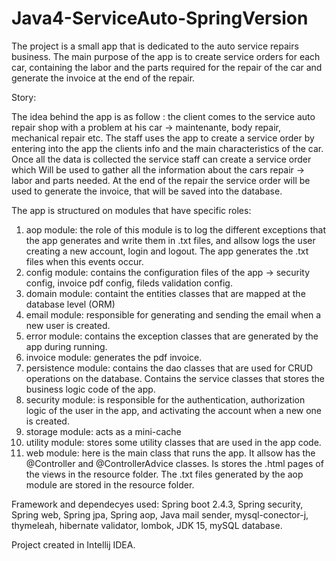 # Java4-ServiceAuto-SpringVersion


The project is a small app that is dedicated to the auto service repairs business. The main purpose of the app is to create service orders for each car, containing the labor and the parts required for the repair of the car and generate the invoice at the end of the repair.

Story:

The idea behind the app is as follow : the client comes to the service auto repair shop with a problem at his car -> maintenante, body repair, mechanical repair etc.
The staff uses the app to create a service order by entering into the app the clients info and the main characteristics of the car. Once all the data is collected the service staff can create a service order which
Will be used to gather all the information about the cars repair -> labor and parts needed.
At the end of the repair the service order will be used to generate the invoice, that will be saved into the database.

The app is structured on modules that have specific roles:
1.	aop module: the role of this module is to log the different exceptions that the app generates and write them in .txt files, and allsow logs the user creating a new account, login and logout. The app generates the .txt files when this events occur.
2.	config module: contains the configuration files of the app -> security config, invoice pdf config, fileds validation config.
3.	domain module: containt the entities classes that are mapped at the database level (ORM)
4.	email module: responsible for generating and sending the email when a new user is created.
5.	error module: contains the exception classes that are generated by the app during running.
6.	invoice module: generates the pdf invoice.
7.	persistence module: contains the dao classes that are used for CRUD operations on the database. Contains the service classes that stores the business logic code of the app.
8.	security module: is responsible for the authentication, authorization logic of the user in the app, and activating the account when a new one is created.
9.	storage module: acts as a mini-cache
10.	utility module: stores some utility classes that are used in the app code.
11.	web module: here is the main class that runs the app. It allsow has the @Controller and @ControllerAdvice classes. Is stores the .html pages of the views in the resource folder. The .txt files generated by the aop module are stored in the resource folder.


Framework and dependecyes used: Spring boot 2.4.3, Spring security, Spring web, Spring jpa, Spring aop,  Java mail sender, mysql-conector-j, thymeleah, hibernate validator, lombok, JDK 15, mySQL database.

Project created in Intellij IDEA.
